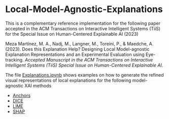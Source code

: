 # Local-Model-Agnostic-Explanations

This is a complementary reference implementation for the following paper accepted in the ACM Transactions on Interactive Intelligent Systems (TiiS) for the Special Issue on Human-Centered Explainable AI (2023)

<div class="csl-entry">Meza Martínez, M. A., Nadj, M., Langner, M., Toreini, P., &#38; Maedche, A. (2023). Does this Explanation Help? Designing Local Model-agnostic Explanation Representations and an Experimental Evaluation using Eye-tracking. <i>Accepted Manuscript in the ACM Transactions on Interactive Intelligent Systems (TiiS) Special Issue on Human-Centered Explainable AI</i>.</div>

The file [Explanations.ipynb](https://github.com/miguelmezamartinez/Local-Model-agnostic-Explanations-Representations/blob/main/Explanations.ipynb) shows examples on how to generate the refined visual representations of local explanations for the following model-agnostic XAI methods

- [Anchors](https://github.com/marcotcr/anchor)
- [DICE](https://github.com/interpretml/DiCE)
- [LIME](https://github.com/marcotcr/lime)
- [SHAP](https://github.com/slundberg/shap)
